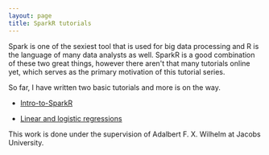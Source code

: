 ```yaml
---
layout: page
title: SparkR tutorials
---
```


Spark is one of the sexiest tool that is used for big data processing and R is the language
of many data analysts as well. SparkR is a good combination of these two great things, however
there aren't that many tutorials online yet, which serves as the primary motivation of this tutorial series.

So far, I have written two basic tutorials and more is on the way. 

* [Intro-to-SparkR](sparkR/intro)

* [Linear and logistic regressions](sparkR/regressions)

This work is done under the supervision of Adalbert F. X. Wilhelm at Jacobs University.
